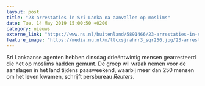 ```yaml
---
layout: post
title: "23 arrestaties in Sri Lanka na aanvallen op moslims"
date: Tue, 14 May 2019 15:00:50 +0200
category: nieuws
externe_link: "https://www.nu.nl/buitenland/5891466/23-arrestaties-in-sri-lanka-na-aanvallen-op-moslims.html"
feature_image: "https://media.nu.nl/m/ttcxsjrahrr3_sqr256.jpg/23-arrestaties-in-sri-lanka-na-aanvallen-op-moslims.jpg"
---
```


Sri Lankaanse agenten hebben dinsdag drieëntwintig mensen gearresteerd die het op moslims hadden gemunt. De groep wil wraak nemen voor de aanslagen in het land tijdens paasweekend, waarbij meer dan 250 mensen om het leven kwamen, schrijft persbureau <em>Reuters</em>.
